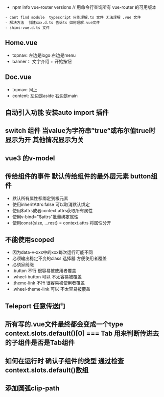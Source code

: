 - npm info vue-router versions  // 用命令行查询所有 vue-router 的可用版本

```
- cant find module  typescript 只能理解.ts 文件 无法理解 .vue 文件
- 解决方法  创建xxx.d.ts 告诉ts 如何理解.vue文件
- shims-vue.d.ts 文件
```

## Home.vue
- topnav: 左边是logo 右边是menu
- banner： 文字介绍 + 开始按钮

## Doc.vue
- topnav: 同上
- content: 左边是aside 右边是main

## 自动引入功能  安装auto import 插件

## switch 组件 当value为字符串”true“或布尔值true时 显示为开 其他情况显示为关

## vue3 的v-model

## 传给组件的事件  默认传给组件的最外层元素 button组件
- 默认所有属性都绑定到根元素
- 使用inheritAttrs:false 可以取消默认绑定
- 使用$attrs或者context.attrs获取所有属性
- 使用v-bind="$attrs"批量绑定属性
- 使用const{size, ...rest} = context.attrs 将属性分开
## 不能使用scoped
- 因为data-v-xxx中的xxx每次运行可能不同
- 必须输出稳定不变的class 选择器 方便使用者覆盖
- 必须家前缀
- .button 不行 很容易被使用者覆盖
- .wheel-button 可以 不太容易被覆盖
- .theme-link 不行 很容易被使用者覆盖
- .wheel-theme-link 可以 不太容易被覆盖

## Teleport 任意传送门

## 所有写的.vue文件最终都会变成一个type  context.slots.default()[0] === Tab 用来判断传进去的子组件是否是Tab组件
## 如何在运行时 确认子组件的类型  通过检查context.slots.default()数组

## 添加圆弧clip-path